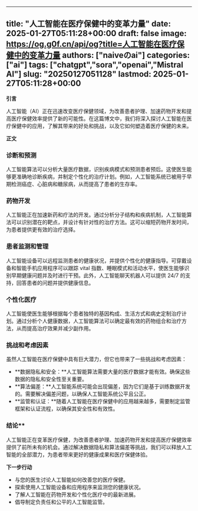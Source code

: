 
---
title: "人工智能在医疗保健中的变革力量"
date: 2025-01-27T05:11:28+00:00
draft: false
image: https://og.g0f.cn/api/og?title=人工智能在医疗保健中的变革力量
authors: ["naiveのai"]
categories: ["ai"]
tags: ["chatgpt","sora","openai","Mistral AI"]
slug: "20250127051128"
lastmod: 2025-01-27T05:11:28+00:00
---
**引言**

人工智能（AI）正在迅速改变医疗保健领域，为改善患者护理、加速药物开发和提高医疗保健效率提供了新的可能性。在这篇博文中，我们将深入探讨人工智能在医疗保健中的应用，了解其带来的好处和挑战，以及它如何塑造着医疗保健的未来。

**正文**

### 诊断和预测

人工智能算法可以分析大量医疗数据，识别疾病模式和预测患者预后。这使医生能够更准确地诊断疾病，并制定个性化的治疗计划。例如，人工智能系统已被用于早期检测癌症、心脏病和糖尿病，从而提高了患者的生存率。

### 药物开发

人工智能正在加速新药和疗法的开发。通过分析分子结构和疾病机制，人工智能算法可以识别潜在的靶点，并设计有针对性的治疗方法。这可以缩短药物开发时间，为患者提供更有效的治疗选择。

### 患者监测和管理

人工智能设备可以远程监测患者的健康状况，并提供个性化的健康指导。可穿戴设备和智能手机应用程序可以跟踪 vital 指数、睡眠模式和活动水平，使医生能够识别早期健康问题并及时进行干预。此外，人工智能聊天机器人可以提供 24/7 的支持，回答患者的问题并提供健康信息。

### 个性化医疗

人工智能使医生能够根据每个患者独特的基因构成、生活方式和病史定制治疗计划。通过分析个人健康数据，人工智能算法可以确定最有效的药物组合和治疗方法，从而提高治疗效果并减少副作用。

### 挑战和考虑因素

虽然人工智能在医疗保健中具有巨大潜力，但它也带来了一些挑战和考虑因素：

* **数据隐私和安全：**人工智能算法需要大量的医疗数据才能有效。确保这些数据的隐私和安全性至关重要。
* **算法偏差：**人工智能系统可能会出现偏差，因为它们是基于训练数据开发的。需要解决偏差问题，以确保人工智能系统公平且公正。
* **监管和认证：**随着人工智能在医疗保健中的应用越来越多，需要制定监管框架和认证流程，以确保其安全性和有效性。

### 结论**

人工智能正在变革医疗保健，为改善患者护理、加速药物开发和提高医疗保健效率提供了前所未有的机会。通过解决数据隐私和算法偏差等挑战，我们可以释放人工智能的全部潜力，为患者带来更好的健康成果和医疗保健体验。

**下一步行动**

* 与您的医生讨论人工智能如何改善您的医疗保健。
* 探索使用人工智能设备和应用程序来监测您的健康状况。
* 了解人工智能在药物开发和个性化医疗中的最新进展。
* 倡导制定负责任和公平的人工智能监管。